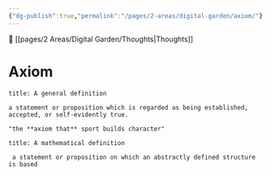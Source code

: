 ```yaml
---
{"dg-publish":true,"permalink":"/pages/2-areas/digital-garden/axiom/"}
---
```


🔗  [[pages/2 Areas/Digital Garden/Thoughts|Thoughts]]

# Axiom

```ad-quote
title: A general definition

a statement or proposition which is regarded as being established, accepted, or self-evidently true.

"the **axiom that** sport builds character"
```

```ad-quote
title: A mathematical definition

 a statement or proposition on which an abstractly defined structure is based
```
